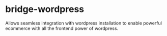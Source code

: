 # bridge-wordpress
Allows seamless integration with wordpress installation to enable powerful ecommerce with all the frontend power of wordpress.
